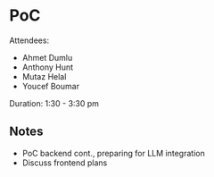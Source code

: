 # PoC

Attendees:

- Ahmet Dumlu
- Anthony Hunt
- Mutaz Helal
- Youcef Boumar

Duration: 1:30 - 3:30 pm

## Notes

- PoC backend cont., preparing for LLM integration
- Discuss frontend plans

